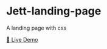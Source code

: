 # Jett-landing-page
A landing page with css

<a href="https://rohan77700.github.io/jett-landing-page/">🔗 Live Demo </a>
